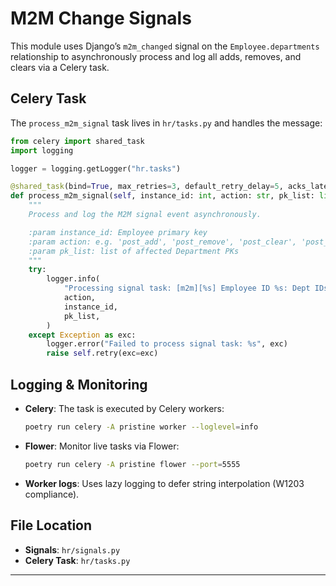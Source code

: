 # M2M Change Signals

This module uses Django’s `m2m_changed` signal on the `Employee.departments` relationship to asynchronously process and log all adds, removes, and clears via a Celery task.

## Celery Task

The `process_m2m_signal` task lives in `hr/tasks.py` and handles the message:

```python
from celery import shared_task
import logging

logger = logging.getLogger("hr.tasks")

@shared_task(bind=True, max_retries=3, default_retry_delay=5, acks_late=True)
def process_m2m_signal(self, instance_id: int, action: str, pk_list: list[int]) -> None:
    """
    Process and log the M2M signal event asynchronously.

    :param instance_id: Employee primary key
    :param action: e.g. 'post_add', 'post_remove', 'post_clear', 'post_save_created'
    :param pk_list: list of affected Department PKs
    """
    try:
        logger.info(
            "Processing signal task: [m2m][%s] Employee ID %s: Dept IDs %s",
            action,
            instance_id,
            pk_list,
        )
    except Exception as exc:
        logger.error("Failed to process signal task: %s", exc)
        raise self.retry(exc=exc)
```

## Logging & Monitoring

- **Celery**: The task is executed by Celery workers:
  ```bash
  poetry run celery -A pristine worker --loglevel=info
  ```
- **Flower**: Monitor live tasks via Flower:
  ```bash
  poetry run celery -A pristine flower --port=5555
  ```
- **Worker logs**: Uses lazy logging to defer string interpolation (W1203 compliance).

## File Location

- **Signals**: `hr/signals.py`
- **Celery Task**: `hr/tasks.py`

---
